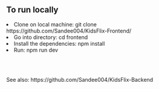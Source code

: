 ## To run locally
<li>Clone on local machine: git clone https://github.com/Sandee004/KidsFlix-Frontend/</li>
<li>Go into directory: cd frontend</li>
<li>Install the dependencies: npm install</li>
<li>Run: npm run dev</li>

<br><br>
<p>See also: https://github.com/Sandee004/KidsFlix-Backend</p>
